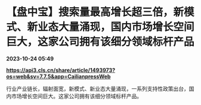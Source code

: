 # 【盘中宝】搜索量最高增长超三倍，新模式、新业态大量涌现，国内市场增长空间巨大，这家公司拥有该细分领域标杆产品

**2023-10-24 05:49**

**https://api3.cls.cn/share/article/1493973?os=web&sv=7.7.5&app=CailianpressWeb**

行业产业链长，辐射面宽，新模式、新业态大量涌现，一系列支持性政策出台，国内市场增长空间巨大。这家公司拥有该细分领域标杆产品。